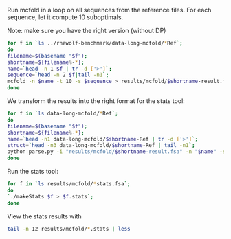 Run mcfold in a loop on all sequences from the reference files.
For each sequence, let it compute 10 suboptimals.

Note: make sure you have the right version (without DP)
```bash
for f in `ls ../rnawolf-benchmark/data-long-mcfold/*Ref`; 
do 
filename=$(basename "$f"); 
shortname=${filename%-*}; 
name=`head -n 1 $f | tr -d ['>']`; 
sequence=`head -n 2 $f|tail -n1`; 
mcfold -n $name -t 10 -s $sequence > results/mcfold/$shortname-result.fsa; 
done
```

We transform the results into the right format for the stats tool:
```bash
for f in `ls data-long-mcfold/*Ref`; 
do 
filename=$(basename "$f"); 
shortname=${filename%-*}; 
name=`head -n1 data-long-mcfold/$shortname-Ref | tr -d ['>']`; 
struct=`head -n3 data-long-mcfold/$shortname-Ref | tail -n1`; 
python parse.py -i "results/mcfold/$shortname-result.fsa" -n "$name" -s "$struct" -o "results/mcfold/$shortname-mcfold-res-10-for-stats.fsa";
done
```

Run the stats tool:
```bash
for f in `ls results/mcfold/*stats.fsa`; 
do 
`./makeStats $f > $f.stats`;
done
```

View the stats results with
```bash
tail -n 12 results/mcfold/*.stats | less
```
